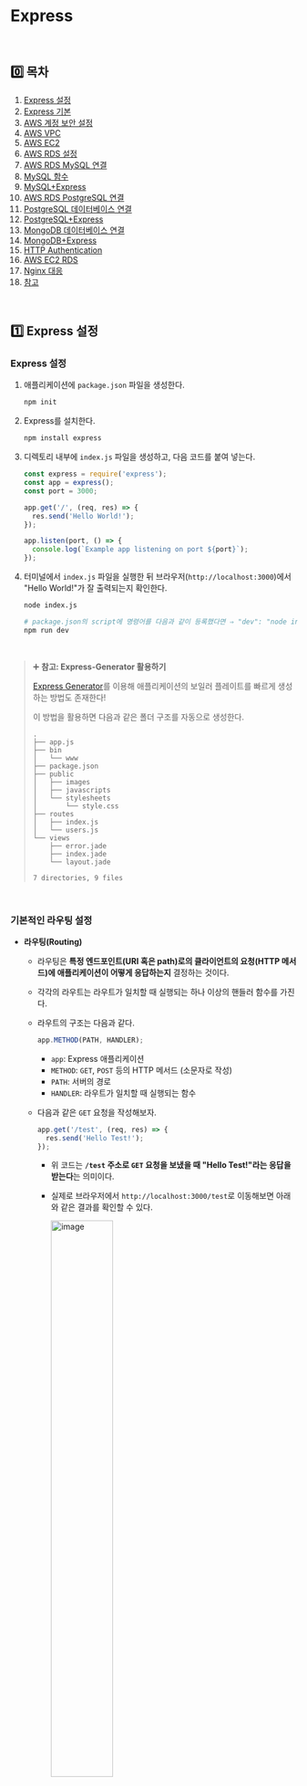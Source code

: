 # Express

<br />

## 0️⃣ 목차

1. [Express 설정](#one-express-설정)
2. [Express 기본](#two-express-기본)
3. [AWS 계정 보안 설정](#three-aws-계정-보안-설정)
4. [AWS VPC](#four-aws-vpc)
5. [AWS EC2](#five-aws-ec2)
6. [AWS RDS 설정](#six-aws-rds-설정)
7. [AWS RDS MySQL 연결](#seven-aws-rds-mysql-연결)
8. [MySQL 함수](#eight-mysql-함수)
9. [MySQL+Express](#nine-mysql-express-연동)
10. [AWS RDS PostgreSQL 연결](#keycap_ten-aws-rds-postgresql-연결)
11. [PostgreSQL 데이터베이스 연결](#oneone-postgresql-데이터베이스-연결)
12. [PostgreSQL+Express](#onetwo-postgresql-express-연동)
13. [MongoDB 데이터베이스 연결](#onethree-mongodb-데이터베이스-연결)
14. [MongoDB+Express](#onefour-mongodb-express-연동)
15. [HTTP Authentication](#onefive-http-authentication)
16. [AWS EC2 RDS](#onesix-aws-ec2-rds)
17. [Nginx 대응](#oneseven-nginx-대응)
18. [참고](#book-참고)

<br />

## :one: Express 설정

### Express 설정

1. 애플리케이션에 `package.json` 파일을 생성한다.

   ```bash
   npm init
   ```

2. Express를 설치한다.

   ```bash
   npm install express
   ```

3. 디렉토리 내부에 `index.js` 파일을 생성하고, 다음 코드를 붙여 넣는다.

   ```js
   const express = require('express');
   const app = express();
   const port = 3000;

   app.get('/', (req, res) => {
     res.send('Hello World!');
   });

   app.listen(port, () => {
     console.log(`Example app listening on port ${port}`);
   });
   ```

4. 터미널에서 `index.js` 파일을 실행한 뒤 브라우저(`http://localhost:3000`)에서 "Hello World!"가 잘 출력되는지 확인한다.

   ```bash
   node index.js

   # package.json의 script에 명령어를 다음과 같이 등록했다면 ⇒ "dev": "node index.js"
   npm run dev
   ```

<br />

> ➕ **참고: Express-Generator 활용하기**
>
> [Express Generator](https://expressjs.com/en/starter/generator.html)를 이용해 애플리케이션의 보일러 플레이트를 빠르게 생성하는 방법도 존재한다!
>
> 이 방법을 활용하면 다음과 같은 폴더 구조를 자동으로 생성한다.
>
> ```
> .
> ├── app.js
> ├── bin
> │   └── www
> ├── package.json
> ├── public
> │   ├── images
> │   ├── javascripts
> │   └── stylesheets
> │       └── style.css
> ├── routes
> │   ├── index.js
> │   └── users.js
> └── views
>     ├── error.jade
>     ├── index.jade
>     └── layout.jade
>
> 7 directories, 9 files
> ```

<br />

### 기본적인 라우팅 설정

- **라우팅(Routing)**

  - 라우팅은 **특정 엔드포인트(URI 혹은 path)로의 클라이언트의 요청(HTTP 메서드)에 애플리케이션이 어떻게 응답하는지** 결정하는 것이다.
  - 각각의 라우트는 라우트가 일치할 때 실행되는 하나 이상의 핸들러 함수를 가진다.
  - 라우트의 구조는 다음과 같다.

    ```js
    app.METHOD(PATH, HANDLER);
    ```

    - `app`: Express 애플리케이션
    - `METHOD`: `GET`, `POST` 등의 HTTP 메서드 (소문자로 작성)
    - `PATH`: 서버의 경로
    - `HANDLER`: 라우트가 일치할 때 실행되는 함수

  - 다음과 같은 `GET` 요청을 작성해보자.

    ```js
    app.get('/test', (req, res) => {
      res.send('Hello Test!');
    });
    ```

    - 위 코드는 **`/test` 주소로 `GET` 요청을 보냈을 때 "Hello Test!"라는 응답을 받는다**는 의미이다.
    - 실제로 브라우저에서 `http://localhost:3000/test`로 이동해보면 아래와 같은 결과를 확인할 수 있다.

      <img width="50%" alt="image" src="https://github.com/user-attachments/assets/472337ad-135a-4474-bede-6a9fe5a5e044" />

  - `POST` 요청도 작성해보자.

    ```js
    app.post('/test', (req, res) => {
      res.send('Got a POST request');
    });
    ```

    - 위 코드는 **`/test` 주소로 `POST` 요청을 보냈을 때 "Got a POST request"라는 응답을 받는다**는 의미이다.
    - `POST` 요청의 경우 브라우저에서 `request`를 보내기 어렵기 때문에 POSTMAN을 이용해 확인할 수 있다.
   
      <img width="50%" alt="image" src="https://github.com/user-attachments/assets/8493cefa-8fb9-46ad-b482-19e29fdd5746" />

  - `PUT`, `DELETE` 요청도 같은 방법으로 작성할 수 있다.

<br />

## :two: Express 기본

### HTTP GET

- Express의 `get` 메서드에 대한 예시 코드를 살펴보자.

  ```js
  app.get('/', (request, response) => {
    response.send('Hello World!');
  });
  ```

  - `request`: 웹 애플리케이션에서 URL 또는 path로 보내는 모든 정보들을 담고 있다.
  - `response`: 서버에서 보내는 결과값을 담고 있다.

- 테스트를 위해 임의의 데이터 `data`를 생성한 후 `get` 요청의 `response.send()`에 담아보자.

  ```js
  const data = [
    { id: 1, name: 'name-1', note: 'note-1' },
    { id: 2, name: 'name-2', note: 'note-2' },
    { id: 3, name: 'name-3', note: 'note-3' },
  ];

  app.get('/notes', (req, res) => {
    res.send(data);
  });
  ```

  - 브라우저에서 `http://localhost:3000/notes`로 이동해보면 `data`를 확인할 수 있다.

    <img width="50%" alt="image" src="https://github.com/user-attachments/assets/19ea762c-0bd4-4119-939c-a52e641894c8" />

- 이처럼 `get` 메서드는 CRUD 중 **READ**를 위해 사용하는 HTTP 메서드이다.

<br />

### HTTP POST

- `post` 메서드를 사용할 때, URL 또는 path는 보통 `get` 메서드와 동일한 URL 또는 path를 사용한다.
- 성공적으로 POST 되었다면, "요청이 성공적이었으며 그 결과로 새로운 리소스가 생성되었음"을 알리기 위해 **`201`** Status Code를 전송한다.

  ```js
  app.post('/notes', (req, res) => {
    res.sendStatus(201);
  });
  ```

  - 일반적으로 성공 응답을 위해 `200`번대 Status Code를 사용하며, 성공적인 POST 요청 또는 일부 PUT 요청 이후 `201`번 Status Code를 전송한다.
  - GET 요청 이후 "성공적으로 리소스를 불러와서 메시지 바디에 전송됨"을 알리기 위해 `200`번 Status Code를 전송한다.
  - 각 요청이 성공한 후 다음과 같이 Status Code와 응답을 보내주는 것을 확인할 수 있다.

    |**GET 요청에 대한 응답**|**POST 요청에 대한 응답**|
    |:---:|:---:|
    |<img alt="image" src="https://github.com/user-attachments/assets/a2c63794-1d59-461d-ba96-2e52fe063062" />|<img alt="image" src="https://github.com/user-attachments/assets/d2cfbf4a-841f-466c-ab33-50b0c18557bf" />|

	<br />

> [!IMPORTANT]
>
> **[공식문서 - HTTP Response Status Code](https://developer.mozilla.org/ko/docs/Web/HTTP/Reference/Status)**

<br />

- POST 요청은 일반적으로 `JSON` 형태의 `body`와 함께 전송된다.

  - `request.body`를 확인하기 위해 다음의 코드를 추가하고 POST 요청을 보내보자.

    ```js
    app.post('/notes', (req, res) => {
      console.log(req.body);
      res.sendStatus(201);
    });
    ```

  - POSTMAN에서 `body`에 새로운 데이터를 담아 POST 요청을 보내면, `201` Status Code와 함께 `log`가 생성되는 것을 확인할 수 있다.

    |**POST 요청**|**POST 요청에 대한 `log`**|
    |:---:|:---|
    |<img width="500" alt="image" src="https://github.com/user-attachments/assets/f4534f39-bc33-442b-912d-bece803d5506" />|<img width="300" alt="image" src="https://github.com/user-attachments/assets/925a086b-e8c4-48f8-8440-82e49f870ce6" />|

  - 하지만 아직은 전송한 `body`의 내용이 아니라 `undefined`가 뜨는 상황이다.

    - `index.js` 코드의 최상단에 **`json` 형태의 `body` 데이터를 활용할 수 있도록 하는 미들웨어를 추가**해야 한다.

      ```js
      app.use(express.json());
      ```

    - 미들웨어를 사용하고 다시 한 번 POST 요청을 보내면 결과값을 잘 확인할 수 있다.

  		<img width="30%" alt="image" src="https://github.com/user-attachments/assets/b2526e80-f65a-4231-95e2-9dd11f481a18" />

<br />

- 마지막으로, POST 요청을 보낸 데이터를 `data` 배열에 추가한다.

  ```js
  app.post('/notes', (req, res) => {
    console.log(req.body);
    data.push(req.body);
    res.sendStatus(201);
  });
  ```

  - 다시 한 번 GET 요청을 보내보면, 기존 `data` 배열에 새로운 객체가 추가된 것을 확인할 수 있다.

    <img width="50%" alt="image" src="https://github.com/user-attachments/assets/12a7e91e-ac31-4e70-84d2-96f117766162" />

<br />

- 추가적으로 POST 요청을 `URL Encoded` 형태로 전송할 수도 있는데, 현재 이렇게 POST 요청을 보내면 처음 `json` 데이터와 마찬가지로 `undefined`가 나타날 것이다.

  - 마찬가지로 `index.js` 코드의 최상단에 **`json` 형태의 `URL Encoded` 형태의 데이터를 활용할 수 있도록 하는 미들웨어를 추가**해야 한다.

    ```js
    app.use(express.urlencoded({ extended: true }));
    ```

<br />

### 미들웨어

- `/notes`로 GET 요청을 보내기 전에 다음과 같이 `get` 메서드의 두 번째 인수로 미들웨어를 추가해보자.

  ```js
  app.get(
    '/notes',
    (req, res) => {
      console.log('Middleware test');
    },
    (req, res) => {
      res.send(data);
    }
  );
  ```

- `http://localhost:3000/notes`로 이동해보면 아래 사진처럼 계속해서 로딩이 발생하는 것을 확인할 수 있다.

  <img width="50%" alt="image" src="https://github.com/user-attachments/assets/2c22de3c-c399-49c0-b063-854d65c5c862" />

  - 코드의 미들웨어를 테스트하는 부분에서 다음 콜백 함수로 넘어가지 않고 대기 중이기 때문이다!

- 이를 해결하기 위해 미들웨어 함수의 세 번째 인수로 `next`를 넘겨준 후 실행한다.

  ```js
  app.get(
    '/notes',
    (req, res, next) => {
      console.log('Middleware test');
      next();
    },
    (req, res) => {
      res.send(data);
    }
  );
  ```

- 미들웨어를 여러 개 추가할 수도 있고, `index.js`의 최상단에 추가할 수도 있다.

  ```js
  app.use((req, res, next) => {
    console.log('Middleware test 0');
    next();
  });
  ```

  <br />

### Routing의 기본

- **[참고] Route path의 string pattern**

  - `ab?cd`: 이 패턴은 `?` 앞의 문자가 있어도 되고 없어도 됨을 의미한다. ⇒ `acd` 또는 `abcd`가 가능하다.

    ```js
    app.get('/ab?cd', (req, res) => {
      res.send('ab?cd');
    });
    ```

  - `ab+cd`: 이 패턴은 `+` 앞의 문자를 여러 개 사용할 수 있음을 의미한다. ⇒ `abcd`, `abbcd`, `abbbcd` 등이 가능하다.

    ```js
    app.get('/ab+cd', (req, res) => {
      res.send('ab+cd');
    });
    ```

  - `ab*cd`: 이 패턴은 `*` 자리에 어떤 문자든 올 수 있음을 의미한다. ⇒ `abcd`, `abxcd`, `abRANDOMcd`, `ab123cd` 등이 가능하다.

    ```js
    app.get('/ab*cd', (req, res) => {
      res.send('ab*cd');
    });
    ```

<br />

- **Path Parameters**

  - Route 경로에 `:`을 사용하면 해당 경로에 있는 데이터를 지정한 변수명으로 받아올 수 있다.

    ```js
    Route path: /users/:userId/books/:bookId
    Request URL: http://localhost:3000/users/34/books/8989
    req.params: { "userId": "34", "bookId": "8989" }

    app.get('/users/:userId/books/:bookId', (req, res) => {
      res.send(req.params)
    })
    ```

    - 위의 예시에서는 `:userId` 자리에 있는 `34`를 `userId`에, `:bookId` 자리에 있는 `8989`를 `bookId`에 저장하며, 이를 `req.params`로 가져올 수 있다.

    - 중간에 `-`이나 `.`이 있다면 이를 기준으로 변수에 저장해 `req.params`로 가져올 수 있다.

      ```js
      Route path: /flights/:from-:to
      Request URL: http://localhost:3000/flights/LAX-SFO
      req.params: { "from": "LAX", "to": "SFO" }

      Route path: /plantae/:genus.:species
      Request URL: http://localhost:3000/plantae/Prunus.persica
      req.params: { "genus": "Prunus", "species": "persica" }
      ```

  - 이를 실제로 적용해보자. `/note/:noteId`로 `get` 요청을 보내는 코드를 작성한다.

    ```js
    app.get('/note/:noteId', (req, res) => {
      console.log(req.params);
      res.sendStatus(200);
    });
    ```

    - `http://localhost:3000/note/1`로 이동해보면 다음과 같이 `log`에 `req.params`가 담기는 것을 확인할 수 있다.

      <img width="30%" alt="image" src="https://github.com/user-attachments/assets/3764ed33-f070-4d67-b538-51dfd278b70f" />

  - 해당 `noteId`를 이용해 데이터를 불러오는 코드로 확장할 수 있다.

    - Route parameters는 `string` 형태로 저장되므로 `Number` 형태로 형변환을 진행한다.

      ```js
      app.get('/note/:noteId', (req, res) => {
		  console.log(req.params);
		  const item = data.find((item) => item.id === Number(req.params.noteId));
		  res.send(item);
		});
      ```

    - `http://localhost:3000/note/1`로 이동해보면 다음과 같이 1번 데이터 응답이 잘 도착한 것을 확인할 수 있다.

		<img width="50%" alt="image" src="https://github.com/user-attachments/assets/a1546cf9-9435-4cba-8e49-6e2af23d1e62" />

<br />

### Query Parameter

- URL 뒤에 물음표(`?`)와 함께 붙는 키-값(Key-Value) 쌍이다. 특정한 조건을 적용하고 싶을 때 사용하며, 여러 개의 Key-Value 쌍을 and 기호(&)로 구분하여 나타낸다.

```
ex) https://trifly.vercel.app/ticket-result?originLocationCode=ICN&destinationLocationCode=FUK&departureDate=2025-06-21&returnDate=2025-06-23&adults=1&nonStop=true&currencyCode=KRW
```

- HTTP의 GET, DELETE 요청에서 사용하고, 주로 유일 값을 식별하기 위한 용도가 아니라 다음과 같이 옵션을 주는 경우 사용한다.

  - 데이터 필터링
  - 데이터 정렬
  - 데이터 수 조절 (페이지네이션)
  - 검색 등

- Query Parameter를 잘 받아오는지 확인하기 위해 다음과 같이 간단한 `get` 메서드를 작성한다.

  ```js
  app.get('/note', (req, res) => {
    console.log(req.query);
    res.send('OK Query');
  });
  ```

  - 브라우저에서 `http://localhost:3000/note?id=1&name=name-1`로 이동하면 `log`에서 다음과 같이 query parameter를 잘 받아오는 것을 확인할 수 있다.

    |**GET 요청** |**Query Parameter 확인**|
    |:---:|:---:|
    |<img width="500" alt="image" src="https://github.com/user-attachments/assets/18405bd6-9966-44e2-992c-5979d3c778bd" />|<img width="300" alt="image" src="https://github.com/user-attachments/assets/5e626bec-4a00-4eba-903a-64086f2c82b9" />|

  - 이어서 Query Parameter를 이용해 원하는 데이터만 받아올 수 있도록 코드를 수정한다.

    ```js
    app.get('/note', (req, res) => {
      console.log(req.query);
      const { id } = req.query;

      if (!id) res.send({});
      const item = data.filter((item) => item.id === Number(id));
      res.send(item);
    });
    ```

    - 브라우저에서 `http://localhost:3000/note?id=1`로 이동하면 다음과 같이 `id`가 `1`인 데이터만 잘 불러오는 것을 확인할 수 있다.

      <img width="50%" alt="image" src="https://github.com/user-attachments/assets/2ab3cc21-c344-400a-ac24-01a3e720cb39" />

<br />

### HTTP PUT, PATCH

- PUT과 PATCH 모두 업데이트를 위해 사용하는 HTTP 메서드이다.

  - PUT 메서드는 새로운 리소스를 생성하거나(Create), 대상 리소스를 나타내는 데이터를 대체(Update)한다. POST 메서드와의 차이점은 **멱등성**을 가진다는 것이다. 멱등성이란 동일한 요청을 한 번 보내는 것과 여러 번 연속으로 보내는 것이 같은 효과를 지니고, 서버의 상태도 동일하게 남는 것을 의미한다. 따라서 PUT 요청을 여러 번 반복해서 보내도 서버의 상태는 동일하다.

    - 성공적인 응답은 `200`번 대 Status Code로 확인할 수 있는데,

      - 대상 리소스를 나타내는 데이터가 없고 PUT 요청이 성공적으로 하나를 새로 생성한 경우 `201 Created` 응답을 전송한다.
      - 대상 리소스를 나타내는 데이터가 있고, PUT 요청이 성공적으로 수정한 경우 `200(OK)` 또는 `204(No Content)` 응답을 전송한다.

  - PATCH 메서드는 리소스를 부분적으로 수정(Update)한다. PUT 메서드는 문서 전체의 완전한 교체만을 허용하는 반면, PATCH 메서드는 멱등성을 가지지 않아 동일한 요청이 다른 리소스에게 부수 효과를 일으킬 수도 있다.

    - 성공적인 응답은 `200`번 대 Status Code로 확인할 수 있는데,

      - 응답이 유의미한 데이터를 포함한다면 업데이트 된 데이터를 출력하며 `200(OK)`를 전송한다.
      - 응답이 유의미한 데이터를 포함하지 않는다면 `204(No Content)`를 전송한다.

- 데이터를 `request.body`로 받아 데이터를 업데이트하는 `put` 메서드를 작성해보자.

  ```js
  app.put('/note', (req, res) => {
    const { id, note, name } = req.body;

    if (!id) res.sendStatus(400);
    if (!note) res.sendStatus(400);
    if (!name) res.sendStatus(400);

    // 1. Array.findIndex를 이용해 같은 id 값을 찾는다.
    const index = data.findIndex((item) => item.id === id);

    // 2. 찾은 id 값을 이용해 원하는 데이터를 변경한다.
    data[index].note = note;
    console.log(data);
    res.sendStatus(204);
  });
  ```

  - `id`가 `2`인 데이터의 `note` 값을 업데이트 후 PUT 요청을 보내면 다음과 같이 데이터가 업데이트 되는 것을 확인할 수 있다.

    |**PUT 요청**|**GET 요청**|
    |:---:|:---:|
    |<img width="1249" alt="image" src="https://github.com/user-attachments/assets/b85aad87-b229-4766-80ea-268314b93832" />|<img width="50%" alt="image" src="https://github.com/user-attachments/assets/c98b5e93-76de-40f8-9d32-8a21df196ed1" />|

<br />

### HTTP DELETE

- DELETE는 지정한 리소스를 삭제하는 HTTP 메서드이다.

  - 성공적인 응답은 `200`번 대 Status Code를 사용하는데,

    - 성공적으로 삭제할 것 같으나 아직 실행하지 않은 경우 `202(Accepted)`를 전송한다.
    - 응답이 유의미한 데이터를 포함하지 않는다면 `204(No Content)`를 전송한다.
    - 응답이 유의미한 데이터를 포함한다면 삭제 이후의 데이터를 출력하며 `200(OK)`를 전송한다.

  - DELETE 메서드의 경우 주로 Path Parameter를 사용해 해당 데이터를 삭제한다.

- Path Parameter를 받아 해당 데이터를 삭제하는 `delete` 메서드를 작성해보자.

  ```js
  app.delete('/note/:noteId', (req, res) => {
    const noteId = Number(req.params.noteId);
    const index = data.findIndex((item) => item.id === noteId);

    // 찾는 데이터가 없다면 404 응답
    if (index === -1) res.sendStatus(404);

    // data 배열에서 데이터를 삭제하고 삭제한 배열을 반환
    const deletedItem = data.splice(index, 1)[0];
    console.log(deletedItem);

    res.sendStatus(204);
  });
  ```

  - Path Parameter에 입력한 `noteId` 값을 입력 후 DELETE 요청을 보내면 해당 데이터가 삭제되는 것을 확인할 수 있다.

    |**DELETE 요청**|**GET 요청**|
    |:---:|:---:|
    |<img alt="image" src="https://github.com/user-attachments/assets/a001ae1b-8300-41f9-bded-188c00b72572" />|<img alt="image" src="https://github.com/user-attachments/assets/20c57b82-c2b5-4956-8d4d-9c17df6bd5a2" />|

  - 이미 삭제된 데이터에 대해 다시 DELETE 요청을 보내면 `404 Not Found` 응답을 전송한다.
 
    <img width="50%" alt="image" src="https://github.com/user-attachments/assets/06449afc-1ff1-412a-a29f-ad0e2cf22235" />

  - 개발하다보면 삭제된 데이터도 필요한 경우가 있다. 이럴 때는 삭제된 데이터도 `response`에 담아서 `200` Status Code와 함께 전송할 수 있다.

    ```js
    app.delete('/note/:noteId', (req, res) => {
      const noteId = Number(req.params.noteId);
      const index = data.findIndex((item) => item.id === noteId);

      // 찾는 데이터가 없다면 404 응답
      if (index === -1) res.sendStatus(404);

      // data 배열에서 데이터를 삭제하고 삭제한 배열을 반환
      const deletedItem = data.splice(index, 1)[0];
      console.log(deletedItem);

      res.status(200).json({
        message: 'Deleted Successfully!',
        deletedItem,
      });
    });
    ```

    - DELETE 호출 시 다음과 같이 삭제된 데이터도 `deletedItem`의 Value에 담아 보내주는 것을 확인할 수 있다.

      <img width="50%" alt="image" src="https://github.com/user-attachments/assets/7a2cbce1-a1dd-4df9-811c-373110ce2dc0" />

<br />

## :three: AWS 계정 보안 설정

AWS 계정 보안은 신중해야 한다. 국내에도 AWS 해킹으로 몇 억이 청구된 사례가 많은 만큼 항상 보안에 철저하게 주의해야 한다.

### 루트 계정 보안 강화

- 루트 계정은 AWS에 가입할 때 처음 생성되는 계정으로 모든 AWS 서비스 및 리소스에 대한 액세스 권한을 가진다. 루트 계정에 액세스할 수 있는 사용자가 있으면 AWS 리소스는 물론 비즈니스에도 상당한 피해를 줄 수 있으므로 루트 계정을 보호하는 것이 중요하다.

- **MFA 계정 생성**

  - MFA(Multi-Factor Authentication)는 AWS 계정에 보안 계층을 추가한다. MFA가 활성화된 경우 계정에 액세스하려면 암호 외에 고유한 코드를 제공해야 한다.

<br />

## :four: AWS VPC

### VPC

- VPC는 Virtual Private Cloud의 약자로, 자체 데이터 센터에서 운영하는 기존 네트워크와 아주 유사한 Amazon의 **가상 네트워크**이다.

  - EC2만 생성한다면 EC2 서버에 접속하기 위해 AWS 콘솔을 이용해야만 할 것이다.
  - Public(외부)에서 EC2에 접속할 수 있도록 하기 위해 VPC를 사용하고, 같은 VPC 내에 RDS도 구축하여 EC2와 RDS 간의 통신이 가능하도록 할 수 있다.

  <img width="50%" alt="image" src="https://github.com/user-attachments/assets/b467d4cb-bcd2-4ac2-a704-9fba61b5db44" />

- VPC 생성

  - AWS 콘솔에서 VPC 메뉴로 접속한 후 VPC를 생성한다. `vpc-ec2-rds`라는 이름의 VPC를 생성해보자. 다른 설정은 기본값으로 설정한다.

    <img width="50%" alt="image" src="https://github.com/user-attachments/assets/f528bc33-fbd4-42d8-bace-8934429559de" />

  - 만약 VPC가 EC2나 RDS와 연결된 상태라면 삭제가 불가능하다.

<br />

## :five: AWS EC2

### EC2 생성

- AWS 콘솔에서 EC2 메뉴로 접속하여 EC2를 생성한다.

  <img width="50%" alt="image" src="https://github.com/user-attachments/assets/0b7e59cb-38be-48eb-815c-cc3e4e6e039f" />

  - ubuntu 24.04 버전을 사용하며 인스턴스는 t2.micro 유형으로 생성한다.
  - 키 페어는 RSA 유형의 `.pem` 형식으로 생성한다.

    <img width="50%" alt="image" src="https://github.com/user-attachments/assets/5b3842e6-3e1c-4679-aadb-43751b78a506" />

  - 네트워크 설정에서 위에서 생성한 VPC를 선택하고, Public Subnet을 설정한 후 퍼블릭 IP 자동 할당을 활성화한다.
		
	  <img width="50%" alt="image" src="https://github.com/user-attachments/assets/29ccc613-6659-4642-9503-02667c676faa" />

  - 나머지 설정은 기본값으로 설정한다.

<br />

### EC2 Node 설치

- AWS 콘솔의 **EC2 인스턴스 연결** 탭을 이용해 인스턴스에 접속한다.

  <img width="50%" alt="image" src="https://github.com/user-attachments/assets/b83c44e6-d62a-45b0-84e6-1c527783bcd6" />

- `apt update`를 먼저 진행한다.

  ```bash
  sudo apt update
  ```

- 이어서 `curl`을 설치한다.

  ```bash
  sudo apt install curl
  ```

- `nvm`(노드 버전 관리자)을 설치한다. **참고: [Node.js 공식문서](https://nodejs.org/en/download)**

  ```bash
  curl -o- https://raw.githubusercontent.com/nvm-sh/nvm/v0.40.3/install.sh | bash
  ```

- `nvm`을 활성화한다.

  ```bash
  . ~/.nvm/nvm.sh
  ```

- LTS 버전의 `nvm`을 설치한다.

  ```bash
  nvm install --lts
  ```

- Node.js가 잘 설치 되었는지 확인한다.

  ```bash
  node -v       // v22.16.0 (2025.06.15 현재)
  nvm current   // v22.16.0 (2025.06.15 현재)
  ```

<br />

### EC2 Express 설치

- [Express Generator]()를 이용해 Express를 설치한다. **폴더이름**은 해당 폴더 내에 Express 설치하도록 설정하는 것인데, 옵션으로 필수는 아니다.

  ```bash
  npx express-generator [폴더이름]
  ```

- 다음과 같이 test 폴더 내부에 잘 설치가 된 것을 확인할 수 있다.

  <img width="50%" alt="image" src="https://github.com/user-attachments/assets/7fbdc652-18f2-46b0-b72e-c450c63a1f98" />

- 이제 test 폴더 내부로 이동해 기본적인 npm 패키지들을 설치한다.

  ```bash
  cd test
  npm install
  ```

- 이제 서버에 접속하기 위해 포트를 열어주어야 한다. EC2의 Security 탭에서 인바운드 규칙의 보안 그룹을 선택한 후 인바운드 규칙을 수정해야 한다.

  <img width="50%" alt="image" src="https://github.com/user-attachments/assets/bc06e178-75d4-4941-987c-a526df525f49" />

- 서버를 실행하고 EC2의 퍼블릭 주소로 이동한 후 기본 설정된 `3000`번 포트로 이동하면 다음과 같이 잘 접속되는 것을 확인할 수 있다.

  ```bash
  npm start
  ```
  
  <img width="50%" alt="image" src="https://github.com/user-attachments/assets/b341f41f-46e2-4565-816e-ddeccc13846b" />

<br />

## :six: AWS RDS 설정

### AWS AuroraDB 설정

- AWS Aurora는 트래픽이 몰리는 시간에 따라 자동으로 확장/축소가 가능한 데이터베이스이다.
- 일반 MySQL이 감당할 수 있는 트래픽보다 더 많은 트래픽을 효율적으로 관리할 수 있다.
- 트래픽이 항상 일정하다면 MySQL을 사용하는 것이 유리하다.

<br />

### AWS RDS Subnet 설정

- AWS 콘솔의 RDS 탭으로 이동하여 서브넷 그룹을 생성한다.

  <img width="50%" alt="image" src="https://github.com/user-attachments/assets/8d740966-04db-4579-80f1-f0cef069ed95" />

- VPC의 퍼블릭 서브넷 두 개를 RDS의 서브넷 그룹에 추가한다.

  <img width="50%" alt="image" src="https://github.com/user-attachments/assets/0ace8c16-94a9-4d17-b8ca-54c5fb6c66dc" />

<br />

### AWS RDS 설정

- MySQL 데이터베이스를 생성한다.

  - **표준 생성** 방식을 선택하고 **MySQL 엔진**을 선택한다. 템플릿은 **프리티어**를 활용한다.
  - 데이터베이스를 퍼블릭에서 접속할 예정이므로 **EC2 컴퓨팅 리소스에 연결 안 함**을 선택하며 VPC와 DB 서브넷 그룹은 위에서 생성한 서브넷 그룹을 지정한다.
  - 데이터베이스 이름을 지정하지 않으면 데이터베이스를 생성하지 않는다고 하니 이름을 지정한다.
  - 나머지는 기본 설정을 유지한다.

  |**엔진 옵션**|**템플릿**|
  |:---:|:---:|
  |<img alt="image" src="https://github.com/user-attachments/assets/4ccb9d1c-8b57-4e51-8de5-d569206b507b" />|<img alt="image" src="https://github.com/user-attachments/assets/e7f78423-40bd-4600-a319-e3a55ea6164f" />|
  |**퍼블릭 연결 설정**|**추가 구성**|
  |<img alt="image" src="https://github.com/user-attachments/assets/54939cb2-76c0-4a2f-a8cf-ba27751a7b63" />|<img alt="image" src="https://github.com/user-attachments/assets/cec8fcee-988a-4624-96e3-f10a5ad064ce" />|

<br />

### AWS RDS Inbound Rule 설정

- 데이터베이스를 생성했지만 접속이 불가하다면 VPC의 보안 그룹으로 이동하여 인바운드 규칙을 **모든 트래픽**, **Anywhere-IPv4**로 설정해야 한다.

 	<img width="50%" alt="image" src="https://github.com/user-attachments/assets/6a164ae6-68da-4f4b-a15e-7f8f80b6b282" />

<br />

## :seven: AWS RDS MySQL 연결

### MySQL2 설치

- 새로운 디렉토리를 하나 생성한 후 Express와 MySQL2를 설치한다.

  ```bash
  npm install express
  npm install mysql2
  ```

<br />

> [!NOTE]
>
> [공식문서 - MySQL2](https://sidorares.github.io/node-mysql2/docs)

<br />

- MySQL2의 [`createPool`](https://sidorares.github.io/node-mysql2/docs#using-connection-pools)을 사용하여 데이터베이스를 연결한다.

  - 공식문서에서 제공하는 `pool` 객체 생성 방식을 복사한 후 다음과 같이 설정을 추가한다.

    - `host`: AWS RDS의 엔드포인트
    - `user`: AWS RDS에 설정한 username
    - `password`: AWS RDS에 설정한 password
    - `port`: 3306

    <br />

    <img width="40%" alt="image" src="https://github.com/user-attachments/assets/0c477585-f3fb-44b3-889d-cee922e15462" />

<br />

### AWS RDS 데이터베이스 만들기

- `pool.query` 메서드를 사용하여 데이터베이스에 접속한다. 간단하게 데이터베이스의 `rows`만 확인할 수 있는 코드를 작성해보자.

  - `rows`는 데이터베이스의 조회 결과를 의미한다.

  <br />

  ```js
  pool.query(`SHOW DATABASES`, function (err, rows, fields) {
    // Connection is automatically released when query resolves
    console.log(rows);
  });
  ```

  - 데이터베이스에 접속에 성공한다면 다음과 같이 설정한 AWS 콘솔에서 추가한 `db_notes`가 뜨는 것을 확인할 수 있다.
		
	  <img width="30%" alt="image" src="https://github.com/user-attachments/assets/cbb64c4e-f630-43d1-bd59-d44497172a05" />

- 다음과 같이 `db_test`라는 이름으로 데이터베이스를 생성할 수도 있다.

  ```js
  pool.query(`CREATE DATABASE db_test`, function (err, rows, fields) {
    // Connection is automatically released when query resolves
    console.log(rows);
  });
  ```

- `createPool` 내부에서 `database` 값을 지정하면 해당 데이터베이스를 사용할 수 있다.

  ```js
  const pool = mysql.createPool({
    host: process.env.MYSQL_RDS_ENDPOINT,
    user: process.env.MYSQL_RDS_USERNAME,
    password: process.env.MYSQL_RDS_PASSWORD,
    port: 3306,
    database: 'db_test',
  });
  ```

<br />

### AWS RDS 테이블 설정

- 데이터베이스의 테이블을 생성한다. 다음과 같은 쿼리문을 활용하여 `notes`라는 테이블을 생성하고 id는 uuid로 설정한다.

  ```js
  pool.query(
    `CREATE TABLE notes (
    uuid BINARY(16) DEFAULT (UUID_TO_BIN(UUID(),1)) PRIMARY KEY,
    title VARCHAR(255) NOT NULL,
    contents TEXT NOT NULL,
    created TIMESTAMP NOT NULL DEFAULT NOW()
  );`,
    function (err, rows, fields) {
      // Connection is automatically released when query resolves
      console.log(rows);
    }
  );

  pool.query(`SHOW TABLES`, function (err, rows, fields) {
    console.log(rows);
  });
  ```

  - 다음과 같이 테이블이 잘 생성된 것을 확인할 수 있다.

    <img width="30%" alt="image" src="https://github.com/user-attachments/assets/6efb50fd-bfc3-4fa6-83b9-58a2bd7bddb2" />

- 다음으로 테이블에 데이터를 추가해보자. 다음과 같은 쿼리문을 활용하여 `notes` 테이블에 두 개의 데이터를 저장한다.

  ```js
  pool.query(
    `INSERT INTO notes (title, contents)
    VALUES 
    ('My First Note', 'A note about something'),
    ('My Second Note', 'A note about something else');`,
    function (err, rows, fields) {
      console.log(rows);
    }
  );

  pool.query(`SELECT * FROM notes`, function (err, rows, fields) {
    console.log(rows);
  });
  ```

  - 다음과 같이 데이터가 잘 생성된 것을 확인할 수 있다.

    <img width="40%" alt="image" src="https://github.com/user-attachments/assets/a60c5636-405f-46f5-a499-54bf8a915dc3" />

<br />

### Primary Key로 UUID를 설정하는 이유

- Primary Key는 보통 integer 형식으로, `FOR INCREMENT` 속성을 적용하여 생성한다. 하지만 이 방법은 안전하지 않을 수 있다. 예를 들어 URL에 `/data/1`, `/data/2`, `/data/3` 형태로 불러온다고 가정하면 다음과 같은 문제점이 있을 수 있다.

  - 몇 번 인덱스까지 있는지 파악하기 쉽다.
  - PUT이나 DELETE 메서드를 이용해 누구든지 수정 또는 삭제를 할 수 있을지도 몰라 보안상의 위험이 존재한다.
  - Primary Key가 다른 테이블과 중복될 가능성이 높다.

- UUID는 36바이트를 사용하기 때문에 속도도 느리고 메모리 사용도 커서 비효율적이라서 UUID를 16바이트 정도로 줄여 이 문제를 해결할 수 있을 것이다.

<br />

## :eight: MySQL 함수

### SELECT 함수

- 데이터베이스의 테이블에서 데이터를 가져오기 위한 함수를 작성한다.  

   - UUID의 경우 Buffer를 이용해서 가져오기 때문에 `BIN_TO_UUID(uuid, true)` 메서드를 이용해 변경해주어야 한다.

   <br />
   
   ```js
   function getNotes() {
     pool.query(
       `SELECT BIN_TO_UUID(uuid, true) AS uuid, title, contents, created FROM notes`,
       function (err, rows, fields) {
         console.log(rows);
       }
     );
   }
   
   getNotes();
   ```

   - 함수 실행 결과는 다음과 같다.

      <img width="30%" alt="image" src="https://github.com/user-attachments/assets/daa8b25e-edd6-4173-a203-d105ecbb2bd2" />

   <br />
   
   > **`BINARY(16)`**
   >
   > - `BINARY(16)` 데이터 타입은 16바이트 크기의 고정 길이 이진 데이터, 주로 UUID를 저장하기 위해 사용된다.
   > - UUID는 문자열 형태로 저장될 때 36바이트(32자 + 4개의 하이픈)을 차지하기 때문에 `BINARY(16)`으로 저장하면 16바이트만 사용하므로 저장공간을 절약할 수 있다.
   >
   >    - UUID 예시: `1fc454e5-b9f6-4d55-b783-5987fe76cb45`
   >
   > - MySQL에서는 `UUID_TO_BIN()` 함수를 사용해 UUID 문자열을 `BINARY(16)`으로 변환하고, `BIN_TO_UUID()` 함수를 사용해 `BINARY(16)`을 UUID 문자열로 변환할 수 있다.

<br />

- 데이터베이스의 테이블에서 하나의 데이터만 가져오기 위한 함수를 작성한다.

	```js
	function getNote(uuid) {
	  pool.query(
	    `SELECT BIN_TO_UUID(uuid, true) AS uuid, title, contents, created FROM notes WHERE uuid=UUID_TO_BIN('${uuid}', 1)`,
	    function (err, rows, fields) {
	      console.log(rows);
	    }
	  );
	}
	
	getNote(uuid);
 	```

 - 다음과 같이 하나의 데이터만 잘 가져오는 것을 확인할 수 있다.

	 <img width="40%" alt="image" src="https://github.com/user-attachments/assets/0ac2c13f-ec87-49bc-9a00-19900b87f2f7" />

<br />

### INSERT 함수

- 데이터베이스의 테이블에 데이터를 추가하기 위한 함수를 작성한다.

	```js
	function addNote(title, contents) {
	  pool.query(
	    `INSERT INTO notes (title, contents) VALUES('${title}', '${contents}')`,
	    function (err, rows, fields) {
	      console.log(rows);
	    }
	  );
	}
	
	addNote('My Third Note', 'A note about something else');
 	```

	- 다음과 같이 데이터가 잘 추가된 것을 확인할 수 있다.

		<img width="40%" alt="image" src="https://github.com/user-attachments/assets/6edb5632-3eae-4c52-984a-5081acd749b1" />

<br />

### UPDATE 함수

- 데이터베이스의 테이블의 데이터를 변경하기 위한 함수를 작성한다.

	```js
	function updateNote(uuid, title, contents) {
	  pool.query(
	    `UPDATE notes SET title='${title}',contents='${contents}' WHERE uuid=UUID_TO_BIN('${uuid}', 1)`,
	    function (err, rows, fields) {
	      console.log(rows);
	    }
	  );
	}
	
	updateNote(
	  uuid,
	  'Updated - My Third Note',
	  'Updated - A note about something else'
	);
 	```

 	- 다음과 같이 데이터가 잘 변경된 것을 확인할 수 있다.

		<img width="40%" alt="image" src="https://github.com/user-attachments/assets/9e8b208d-7630-40dd-a431-f860403ca722" />

<br />

### DELETE 함수

- 데이터베이스의 테이블에서 데이터를 삭제하기 위한 함수를 작성한다.

	```js
	function deleteNote(uuid) {
	  pool.query(
	    `DELETE FROM notes WHERE uuid=UUID_TO_BIN('${uuid}', 1)`,
	    function (err, rows, fields) {
	      console.log(rows);
	    }
	  );
	}
	
	deleteNote(uuid);
 	```

	- 다음과 같이 데이터가 잘 삭제된 것을 확인할 수 있다.

 		<img width="40%" alt="image" src="https://github.com/user-attachments/assets/30f4134d-b8be-4599-af89-67bc5fe91732" />

<br />

## :nine: MySQL Express 연동

### Promise

- MySQL 함수는 비동기로 동작한다. `request`를 전달하고 MySQL에서 해당 SQL문에 대한 결과값을 반환하는데까지 시간이 필요하기 때문이다.

	- 아래 코드의 `getNotes` 함수를 실행하면 `before`와 `after`가 먼저 출력된 이후 약간의 시간이 지난 후 데이터 조회 결과가 넘어오는 것을 확인할 수 있다.

		```js
		function getNotes() {
		  console.log('before');
		  pool.query(
		    `SELECT BIN_TO_UUID(uuid, true) AS uuid, title, contents, created FROM notes`,
		    function (err, rows, fields) {
		      console.log(rows);
		    }
		  );
		  console.log('after');
		}
		```
  	
  	<br />
	 
  	<img width="40%" alt="image" src="https://github.com/user-attachments/assets/db483a4c-53ec-448d-9d1e-ead1d545f62d" />

- 따라서 코드의 흐름을 원하는대로 제어하기 위해 비동기 처리가 필요하다. `Promise`를 활용하거나 `async`/`await`을 이용할 수 있다.

<br />

### HTTP GET 만들기

- `GET` `/notes`
  
	- 기존에 작성했던 `getNotes` 함수를 비동기 함수로 수정한다. (**[공식문서 참고](https://sidorares.github.io/node-mysql2/docs#using-connection-pools)**)
	
		```js
	 	/**
		 * 전체 note 목록을 가져오는 getNotes 함수
		 * @returns {Array<{ uuid: string, title: string, contents: string, created: string }>}
		 */
		async function getNotes() {
		  const [rows] = await pool.query(
		    `SELECT BIN_TO_UUID(uuid, true) AS uuid, title, contents, created FROM notes`
		  );
		
		  return rows;
		}
	 	```
	
	- 이어서 `/notes`로 GET 요청을 보내면 `getNotes` 함수를 이용해 데이터를 가져와 응답하는 api를 작성한다.
	
		```js
		app.get('/notes', async(req, res) => {
		  const result = await getNotes();
		  res.send(result);
		})
	 	```
	
	 	- 약간의 시간이 지난 후 다음과 같이 데이터를 잘 불러오는 것을 확인할 수 있다.
	
			<img width="50%" alt="image" src="https://github.com/user-attachments/assets/c0a92925-6e57-437f-8100-013994c5dfc4" />

<br />

- `GET` `/notes/{uuid}`
  
	- 데이터 하나를 가져오는 `getNote` 함수 역시 비동기 함수로 수정한다.
	
		```js
		/**
		 * 매개변수에 전달한 uuid와 일치하는 note 한 개를 가져오는 getNote 함수
		 * @param {string} uuid - note의 uuid
		 * @returns {Array<{ uuid: string, title: string, contents: string, created: string }>}
		 */
		export async function getNote(uuid) {
		  const [rows] = await pool.query(
		    `SELECT BIN_TO_UUID(uuid, true) AS uuid, title, contents, created FROM notes WHERE uuid=UUID_TO_BIN('${uuid}', 1)`
		  );
		
		  return rows;
		}
	 	```
	
	- `/notes:uuid`로 GET 요청을 보내면 `getNote` 함수를 이용해 데이터를 가져와 응답하는 api를 작성한다.
		
		```js
		app.get('/note/:uuid', async (req, res, next) => {
		  try {
		    const uuid = req.params.uuid;
		
		    if (!uuid) throw new Error('400@No path parameter');
		
		    const result = await getNote(uuid);

  	    if (!result) res.send({});
		    if (result.length === 0) res.send({});

        res.send(result[0]);
		  } catch (err) {
		    next(err);
		  }
		});
		```

	- 다음과 같이 데이터를 잘 불러오는 것을 확인할 수 있다.

   	<img width="50%" alt="image" src="https://github.com/user-attachments/assets/c4d00c0d-fd01-4052-a288-f0b682b29a6e" />

	- Express의 [공식문서](https://expressjs.com/en/guide/error-handling.html)를 따라 에러 핸들링 코드도 작성한다.

 		```js
		app.use((err, req, res, next) => {
		  console.error(err.stack);
		  res.status(500).send('Something broke!');
		});
		```

		- 위의 GET 메서드에서 `next`에 `err`를 전달했기 때문에 에러가 발생하면 에러 핸들링 코드로 넘어가 다음과 같이 에러라고 보여주는 것을 확인할 수 있다.

			<img width="50%" alt="image" src="https://github.com/user-attachments/assets/9fad141c-a8f0-41f7-9625-7ed3d3a24ba8" />

<br />

### HTTP POST 만들기

- `POST` `/note`

	- `addNote` 함수를 비동기 함수로 수정한다.

		```js
		/**
		 * 새로운 note를 추가하는 addNote 함수
		 * @param {string} title - note의 제목
		 * @param {string} contents - note의 내용
		 */
		export async function addNote(title, contents) {
			await pool.query(
				`INSERT INTO notes (title, contents) VALUES('${title}', '${contents}')`
			);
		}
		```

	- `/note`로 POST 요청을 보내면 `addNote` 함수를 이용해 데이터를 추가하는 api를 작성한다.

		```js
		app.post('/note', async (req, res, next) => {
			const { title, contents } = req.body;
		
			if (!title) res.sendStatus(400);
			if (!contents) res.sendStatus(400);
		
			await addNote(title, contents);
			res.sendStatus(201);
		});
		```

	- 다음과 같이 데이터를 잘 저장하는 것을 확인할 수 있다.

		<img width="50%" alt="image" src="https://github.com/user-attachments/assets/a4b4138e-fa1b-4fab-a564-0faf201a9e75" />

<br />

### HTTP PUT

- `PUT` `/note/:uuid`

	- `updateNote` 함수를 비동기로 수정한다.

		```js
		/**
		 * 매개변수에 전달한 uuid와 일치하는 note의 데이터를 수정하는 updateNote 함수
		 * @param {string} uuid - 수정하려는 note의 uuid
		 * @param {string} title - 수정한 note의 제목
		 * @param {string} contents - 수정한 note의 내용
		 * @returns {{fieldCount: number, affectedRows: number, insertId: number, info: string, serverStatus: number, warningStatus: number, changedRows: number}}
		 */
		export async function updateNote(uuid, title, contents) {
		  const [rows] = await pool.query(
		    `UPDATE notes SET title='${title}',contents='${contents}' WHERE uuid=UUID_TO_BIN('${uuid}', 1)`
		  );
		
		  return rows;
		}
		```

  - `/note/:uuid`로 PUT 요청을 보내면 `updateNote` 함수를 이용해 데이터를 수정하는 api를 작성한다. 에러를 자세하게 명시하여 어떤 에러가 발생했는지 응답에서 확인할 수 있도록 작성한다.
 
    ```js
    app.put('/note/:uuid', async (req, res, next) => {
      try {
        const uuid = req.params.uuid;
        const { title, contents } = req.body;
    
        if (!uuid) {
          const error = new Error('No parameter');
          error.status = 400;
          throw error;
        }
        if (!title || !contents) {
          const error = new Error('No required data');
          error.status = 400;
          throw error;
        }
    
        const result = await updateNote(uuid, title, contents);
    
        if (result.affectedRows !== 1) {
          const error = new Error('Not updated');
          error.status = 400;
          throw error;
        }
    
        res.sendStatus(204);
      } catch (err) {
        next(err);
      }
    });
    ```

    
    - 데이터를 잘 수정하면 왼쪽과 같이 `204 No Content`를 응답하고, 만약 데이터가 하나라도 없으면 `400 No required data`를 반환하는 것을 볼 수 있다.
    
      |**성공적으로 수정한 경우**|**필수 데이터를 보내지 않은 경우**|
      |:---:|:---:|
      |<img alt="image" src="https://github.com/user-attachments/assets/2225ec57-a3dc-46f0-8f26-4a04dfe86b5a" />|<img alt="image" src="https://github.com/user-attachments/assets/2126e38d-de7f-4f1a-bbb8-e94abf04dbd5" />|

<br />

### HTTP DELETE 만들기

- `DELETE` `/note/:uuid`

  - `deleteNote` 함수를 비동기 함수로 수정한다.

    ```js
    /**
     * 매개변수에 전달한 uuid와 일치하는 note의 데이터를 삭제하는 deleteNote 함수
     * @param {string} uuid - 삭제하려는 note의 uuid
     * @returns {{fieldCount: number, affectedRows: number, insertId: number, info: string, serverStatus: number, warningStatus: number}}
     */
    export async function deleteNote(uuid) {
      const [rows] = await pool.query(
        `DELETE FROM notes WHERE uuid=UUID_TO_BIN('${uuid}', 1)`
      );
    
      return rows;
    }
    ```

  - `/note/:uuid`로 DELETE 요청을 보내면 `deleteNote` 함수를 이용해 데이터를 삭제하는 api를 작성한다.

    ```js
    app.delete('/note/:uuid', async (req, res, next) => {
      try {
        const uuid = req.params.uuid;
    
        if (!uuid) {
          const error = new Error('No parameter');
          error.status = 400;
          throw error;
        }
    
        const result = await deleteNote(uuid);
    
        if (result.affectedRows !== 1) {
          const error = new Error('Failed to delete');
          error.status = 400;
          throw error;
        }
    
        res.sendStatus(204);
      } catch (err) {
        next(err);
      }
    });
    ```

  - 다음과 같이 데이터를 잘 삭제하는 것을 확인할 수 있다.

    <img width="50%" alt="image" src="https://github.com/user-attachments/assets/8c7e2a1a-2c49-4985-8434-cd6486fceee3" />
    
<br />

## :keycap_ten: AWS RDS PostgreSQL 연결

### AWS RDS PostgreSQL 설정

- [위에서 진행한 과정](#six-aws-rds-설정)과 동일하게 PostgreSQL을 사용하기 위한 VPC, RDS를 구축한다.

  - VPC 생성과 RDS 서브넷 그룹 설정 및 언급하지 않은 DB 설정은 위와 동일하다.

	- PostgreSQL 엔진을 사용한 RDS를 생성한다.

		<img width="50%" alt="image" src="https://github.com/user-attachments/assets/62364492-7e21-4460-bb2c-5433095cb769" />

 	- PostgreSQL의 경우 `5432` 포트를 사용하는 것을 알 수 있다.

		<img width="50%" alt="image" src="https://github.com/user-attachments/assets/c38901f5-172c-4847-a8be-285680461840" />

<br />

### Express PostgreSQL 설정

- Express에서 PostgreSQL에 접근할 수 있도록 **[pg](https://www.npmjs.com/package/pg)** 라는 패키지를 설치한다.

	```bash
 	npm install pg
 	```

<br />

> **[node-postgres 공식문서](https://node-postgres.com/)**

<br />

- [공식문서](https://node-postgres.com/features/connecting#programmatic)를 참고하여 데이터베이스 연결을 위한 Pool 객체를 생성한다.

	```js
	import { Pool } from 'pg';
	import 'dotenv/config';
	
	const pool = new Pool({
	  host: process.env.POSTGRESQL_RDS_ENDPOINT,
	  user: process.env.POSTGRESQL_RDS_USERNAME,
	  password: process.env.POSTGRESQL_RDS_PASSWORD,
	  port: 5432,
	});
 	```

- 이어서 데이터베이스에 `connect` 및  `release`까지 수행해야 하는데, 이 과정에서 에러를 마주한다.

  ```js
  const client = await pool.connect();
  const res = await client.query(`SELECT NOW()`);
  console.log(res);
  client.release();
  ```

<br />

  <img width="40%" alt="image" src="https://github.com/user-attachments/assets/35ea1fe5-e875-4b1b-a378-46c53a466d62" />
  
<br />
<br />

  > **에러 핸들링**
  >
  > PostgreSQL RDS의 경우 `rds.force_ssl` 파라미터를 사용하여 SSL을 사용하도록 설정하는데, PostgreSQL 버전 15이상은 rds.force_ssl 파라미터 기본값이 1(켜짐)이라서 에러가 난 것이다.
  >
  > - 이를 해결하기 위해서는 PostgreSQL 버전을 14로 내리거나, 파라미터 값을 수정하거나, SSL을 포함하여 DB를 연결하는 방법이 있을 것이다. 보안을 위해서 세 번째 방법으로 해결하는 것이 좋지만 작은 프로젝트이기 때문에 두 번째 방법으로 문제를 해결한다.
  >
  > - 먼저 데이터베이스의 **구성** 탭에서 DB 인스턴스 파라미터 그룹을 수정해야 한다.
  > 
  >   <img width="40%" alt="image" src="https://github.com/user-attachments/assets/906676b0-dda2-4de3-aac3-e3a227a51708" />
  >
  > - 파라미터 그룹에서 `rds.force_ssl`을 검색해보면 값이 `1`인 것을 확인할 수 있다. 파라미터 그룹을 새로 생성한 다음 값을 `0`으로 바꾸고 RDS와 연결한다.
  >
  >   |**`rds.force_ssl`**|**파라미터 그룹 생성**|
  >   |:---:|:---:|
  >   |<img alt="image" src="https://github.com/user-attachments/assets/b805f140-6c10-436f-9be2-3386f7824c25" />|<img alt="image" src="https://github.com/user-attachments/assets/db7eab9d-b914-43dc-b5c7-f7c281f5bbeb" />|
  >   |**`rds.force_ssl` 값 변경**|**RDS에 연결**|
  >   |<img alt="image" src="https://github.com/user-attachments/assets/56f244b9-20df-4ac5-aff4-87c28bc30ea9" />|<img alt="image" src="https://github.com/user-attachments/assets/c625a029-a950-4403-a1a3-a0157fe7f965" />|

<br />

  - 위 과정을 진행하면 다음과 같이 PostgreSQL 데이터베이스에 잘 접속한 것을 확인할 수 있다.

    <img width="40%" alt="image" src="https://github.com/user-attachments/assets/27c8c02d-e6af-407d-b3be-029cd7a9bf4b" />

<br />

### 데이터베이스 생성

- PostgreSQL을 이용해 데이터베이스를 생성한다.

  ```js
  const client = await pool.connect();
	const res = await client.query(
	  `CREATE DATABASE db_test WITH ENCODING='UTF-8'`
	);
	console.log(res.rows);
	client.release();
	```

- 다음 쿼리문을 이용해 데이터베이스를 조회해보면 `db_test`가 생성된 것을 확인할 수 있다.

	```js
	const client = await pool.connect();
	const res = await client.query(`SELECT datname FROM pg_database`);
	console.log(res.rows);
	client.release();
 	```

	<img width="40%" alt="image" src="https://github.com/user-attachments/assets/62fd3dc3-6568-4ef6-b32d-de6567cb0e78" />

<br />

### 테이블 생성

- 데이터베이스 접속을 위해 기존 `Pool` 생성자 함수의 내에 `database` 항목을 추가한다.

	```js
	const pool = new Pool({
	  host: process.env.POSTGRESQL_RDS_ENDPOINT,
	  user: process.env.POSTGRESQL_RDS_USERNAME,
	  password: process.env.POSTGRESQL_RDS_PASSWORD,
	  port: 5432,
    database: "db_test"
	});
 	```

- 데이터베이스에 접속해 테이블을 생성한다.

  ```js
	const res = await client.query(`CREATE TABLE notes (
    "uuid" UUID DEFAULT gen_random_uuid(),
    title VARCHAR NOT NULL,
    contents VARCHAR NOT NULL,
    created TIMESTAMP DEFAULT NOW(),
    PRIMARY KEY("uuid")
  )`);
  ```

- 테이블을 조회해보면 다음과 같이 테이블이 잘 생성된 것을 확인할 수 있다.

	```js
	const res = await client.query(
	  `SELECT table_schema,table_name FROM information_schema.tables WHERE table_schema != 'pg_catalog' AND table_schema != 'information_schema'`
	);
	console.log(res.rows);
 	```

	<img width="335" alt="image" src="https://github.com/user-attachments/assets/94cf9ced-7e08-422a-8c49-28b80342dbad" />

<br />

### 데이터 넣기

- `notes` 테이블에 데이터를 삽입한다.

  ```js
	const res = await client.query(
	  `INSERT INTO notes (title, contents) VALUES ('title1', 'content1');`
	);
  ```

- `notes` 테이블을 확인해보면 다음과 같이 데이터가 잘 생성된 것을 확인할 수 있다.

	```js
	const res = await client.query(`SELECT * FROM notes`);
 	```

	<img width="40%" alt="image" src="https://github.com/user-attachments/assets/8d0073ff-72f3-4b20-8606-77157197842c" />

<br />

## :one::one: PostgreSQL 데이터베이스 연결

### SELECT 함수 만들기

- notes 테이블에 있는 모든 데이터를 가져오는 SELECT 함수를 설계한다. 데이터를 불러오는 작업은 비동기로 이루어지므로 비동기 함수를 작성한다.

  ```js
  /**
	 * notes 테이블에 있는 모든 데이터를 가져오는 SELECT 함수
	 * @returns {Array<{ uuid: string, title: string, contents: string, created: string }>}
	 */
	async function getNotes() {
	  const client = await pool.connect();
	  const res = await client.query(`SELECT * FROM notes`);
	  console.log(res.rows);
	  client.release();
  	return res.rows;
	}
	
	await getNotes();
  ```

	- 다음과 같이 결과를 잘 가져오는 것을 확인할 수 있다.

 		<img width="40%" alt="image" src="https://github.com/user-attachments/assets/b4da099d-1873-4e91-88d6-f9e2192d5447" />

- notes 테이블에서 `uuid`가 일치하는 데이터를 가져오는 SELECT 함수를 설계한다.

	```js
	/**
	 * notes 테이블에서 uuid가 일치하는 데이터를 가져오는 SELECT 함수
	 * @param {string} uuid - 원하는 note의 uuid
	 * @returns {Array<{ uuid: string, title: string, contents: string, created: string }>}
	 */
	async function getNote(uuid) {
	  const client = await pool.connect();
	  const res = await client.query(`SELECT * FROM notes WHERE uuid='${uuid}'`);
	  console.log(res.rows);
	  client.release();
	  return res.rows;
	}

	await getNote('6dff6f2f-72e4-4185-befc-e930f137d589');
 	```

	- 다음과 같이 결과를 잘 가져오는 것을 확인할 수 있다.

 		<img width="40%" alt="image" src="https://github.com/user-attachments/assets/b4da099d-1873-4e91-88d6-f9e2192d5447" />
 
<br />

### INSERT 함수 만들기

- notes 테이블에 데이터를 추가하는 INSERT 함수를 설계한다.

	```js
	/**
	 * notes 테이블에 데이터를 추가하는 INSERT 함수
	 * @param {string} title - 새로 추가할 note의 제목
	 * @param {string} contents - 새로 추가할 note의 내용
	 */
	async function addNote(title, contents) {
	  const client = await pool.connect();
	  const res = await client.query(
	    `INSERT INTO notes (title, contents) VALUES('${title}', '${contents}')`
	  );
	  console.log(res.rows);
	  client.release();
	}
	
	await addNote('title3', 'content3');
 	```

	- `getNotes` 함수를 이용해 데이터를 조회해보면 데이터가 잘 추가된 것을 확인할 수 있다.

		<img width="40%" alt="image" src="https://github.com/user-attachments/assets/fdb115f8-b8ab-4406-9fc9-3ec7809a7b30" />

<br />

### UPDATE 함수 만들기

- notes 테이블에 있는 데이터를 수정하는 UPDATE 함수를 설계한다.

  ```js
	/**
	 * notes 테이블에서 uuid가 일치하는 데이터를 수정하는 UPDATE 함수
	 * @param {string} uuid - 변경하고자 하는 note의 uuid
	 * @param {string} title - note의 변경될 제목
	 * @param {string} contents - note의 변경될 내용
	 */
	async function updateNote(uuid, title, contents) {
	  const client = await pool.connect();
	  const res = await client.query(
	    `UPDATE notes SET title='${title}',contents='${contents}' WHERE uuid='${uuid}'`
	  );
	  console.log(res.rows);
	  client.release();
	}
	
	await updateNote(
	  '89e7e683-b526-4516-b930-d626d737b4bd',
	  'title3',
	  'content3 - updated'
	);
  ```

	- `getNotes` 함수를 이용해 데이터를 조회해보면 데이터가 잘 수정된 것을 확인할 수 있다.

		<img width="40%" alt="image" src="https://github.com/user-attachments/assets/5871f99f-6ec2-4f32-b956-b2f68c09b72f" />
		
<br />

### DELETE 함수 만들기

- notes 테이블에 있는 데이터를 삭제하는 DELETE 함수를 설계한다.

	```js
	/**
	 * notes 테이블에서 uuid가 일치하는 데이터를 삭제하는 DELETE 함수
	 * @param {string} uuid - 삭제하고자 하는 note의 uuid 
	 */
	async function deleteNote(uuid) {
	  const client = await pool.connect();
	  const res = await client.query(
	    `DELETE FROM notes WHERE uuid='${uuid}'`
	  );
	  console.log(res.rows);
	  client.release();
	}
	
	await deleteNote('0e719215-9c4e-4ef0-b694-469f44a8f037');
 	```

 	- `getNotes` 함수를 이용해 데이터를 조회해보면 데이터가 잘 삭제된 것을 확인할 수 있다.

		<img width="326" alt="image" src="https://github.com/user-attachments/assets/18c2ce16-ac85-49a7-a2e9-78335aade464" />

<br />

## :one::two: PostgreSQL Express 연동

### HTTP GET

- `GET` `/notes`

  - notes 테이블의 모든 데이터를 받아오는 GET 메서드를 작성한다.
    ```js
    app.get('/notes', async (req, res) => {
      const notes = await getNotes();
      res.send(notes);
    });
    ```
    
	- `http://localhost:3000/notes`로 접속하면 데이터를 잘 받아올 수 있다.
 
 		<img width="50%" alt="image" src="https://github.com/user-attachments/assets/d42e276d-2c4f-4eb9-85db-1b6642c346ab" />

<br />

- `GET` `/note/:uuid`

	- notes 테이블에서 `uuid`가 일치하는 데이터를 받아오는 GET 메서드를 작성한다.

	  - `uuid`가 없거나 `uuid`의 형식이 적절하지 않을 경우 에러를 발생시킨다.
   	- 조회된 데이터가 없다면 빈 객체(`{}`)를 응답한다.

		```js
		app.get('/note/:uuid', async (req, res) => {
			const uuid = req.params.uuid;
		
			if (!uuid || uuid.length !== 36) {
				const error = new Error('No / Wrong parameter');
				error.status = 400;
				throw error;
			}
		
			const note = await getNote(uuid);
		
			if (note.length === 0) res.send({});
		
			res.send(note[0]);
		});
		```

 - `http://localhost:3000/note/89e7e683-b526-4516-b930-d626d737b4bd`로 접속하면 데이터를 잘 받아올 수 있다.

   <img width="50%" alt="image" src="https://github.com/user-attachments/assets/e24e6e9d-e275-42f4-8c20-63c56609dbb7" />

<br />

### HTTP POST

- `POST` `/note`

  - notes 테이블에 데이터를 추가하는 POST 메서드를 작성한다.

    ```js
    app.post('/note', async (req, res) => {
      const { title, contents } = req.body;
    
      if (!title || !contents) {
        const error = new Error('No required data');
        error.status = 400;
        throw error;
      }
    
      await addNote(title, contents);
      res.sendStatus(201);
    });
    ```

  - `http://localhost:3000/note`로 POST 요청을 보낸 후 GET 요청을 통해 확인하면 데이터가 잘 저장된 것을 확인할 수 있다.

    |**POST 요청 결과**|**GET 요청 결과**|
    |:---:|:---:|
    |<img alt="image" src="https://github.com/user-attachments/assets/fcd35a9d-0bed-4bc6-99b0-fe8532a80332" />|<img alt="image" src="https://github.com/user-attachments/assets/d8eb972c-e9c5-4110-bcf0-7f2e7437c596" />|

<br />

### HTTP PUT

- `PUT` `/note/:uuid`

  - notes 테이블에서 `uuid`가 일치하는 데이터를 수정하는 PUT 메서드를 작성한다. 이번에는 성공적으로 PUT 요청을 처리하면 업데이트 된 데이터를 받아오는 코드도 추가한다.

    ```js
    app.put('/note/:uuid', async (req, res) => {
      const uuid = req.params.uuid;
      const { title, contents } = req.body;
    
      if (!uuid || uuid.length !== 36) {
        const error = new Error('No / Wrong parameter');
        error.status = 400;
        throw error;
      }
    
      if (!title || !contents) {
        const error = new Error('No required data');
        error.status = 400;
        throw error;
    	}
    
      await updateNote(uuid, title, contents);

      const updatedNote = await getNote(uuid);
      res.send(updatedNote);
    });
    ```

  - `http://localhost:3000/note/:uuid`로 PUT 요청을 보내면 데이터가 잘 저장된 것을 확인할 수 있다.

    <img width="50%" alt="image" src="https://github.com/user-attachments/assets/c8f5cca3-353e-4c7e-b693-839389d6ba61" />


<br />

### HTTP DELETE

- `DELETE` `/note/:uuid`

  - notes 테이블에서 `uuid`가 일치하는 데이터를 삭제하는 DELETE 메서드를 작성한다.

    ```js
    app.delete('/note/:uuid', async (req, res) => {
      const uuid = req.params.uuid;
    
      if (!uuid || uuid.length !== 36) {
        const error = new Error('No / Wrong parameter');
        error.status = 400;
        throw error;
      }
    
      await deleteNote(uuid);
      res.sendStatus(204);
    });
    ```

  - `http://localhost:3000/note/:uuid`로 DELETE 요청을 보낸 후 GET 요청을 통해 확인하면 데이터가 잘 저장된 것을 확인할 수 있다.

    |**DELETE 요청 결과**|**GET 요청 결과**|
    |:---:|:---:|
    |<img alt="image" src="https://github.com/user-attachments/assets/9abce50a-63e6-4fe0-b718-c0104b3117b4" />|<img  alt="image" src="https://github.com/user-attachments/assets/8b249e2f-671d-4988-8e1d-6c328eb930b6" />|

<br />

## :one::three: MongoDB 데이터베이스 연결

### MongoDB 프로젝트 설정

- MongoDB에 로그인한 후 Organization > Projects 탭에서 새로운 프로젝트를 생성한다.

  <img width="50%" alt="image" src="https://github.com/user-attachments/assets/3e3fc1c3-047d-4a4f-bc83-e58ce2dcd221" />

- 프리티어로 데이터베이스를 생성한다.

	<img width="50%" alt="image" src="https://github.com/user-attachments/assets/b312817b-cef3-4b54-a63c-e89e09d11515" />

- 생성한 데이터베이스에 Driver 방식으로 연결한다.

	<img width="50%" alt="image" src="https://github.com/user-attachments/assets/5d12fd07-63c9-43fb-951e-065322da607a" />

- 네트워크 IP를 설정한다. 정해진 EC2에서만 접속을 허용하려면 EC2의 IP 주소를 입력하면 되고, 외부에서 접근을 허용하려면 다음과 같이 Access from Anywhere로 설정한다.

	<img width="50%" alt="image" src="https://github.com/user-attachments/assets/b7f647a0-b9d0-47f0-b65d-2e9a3bfdaeda" />

- MongoDB는 collections라는 이름으로 데이터베이스 테이블을 생성한다. Clusters > Collections 탭에서 notes라는 새로운 collection을 생성한다.

	<img width="50%" alt="image" src="https://github.com/user-attachments/assets/e242cd78-42c8-41aa-ad04-e2615f3a9d3d" />

<br />

### MongoDB 실행 환경 구성

- 프로젝트에서 `mongodb` 패키지를 설치한다.

	```bash
 	npm install mongodb
 	```
 
- MongoDB 공식문서에서 제공하는 connection code를 복사하여 적용하고 비밀번호를 변경한다.

	<img width="50%" alt="image" src="https://github.com/user-attachments/assets/4b204a7d-a0c1-4d3b-a239-fa41a4bddf7d" />

- 다음과 같이 MongoDB 데이터베이스에 성공적으로 접속한 것을 확인할 수 있다.

	<img width="40%" alt="image" src="https://github.com/user-attachments/assets/79864c12-1f73-4600-9095-4b77741651da" />

- MongoDB 공식문서의 [가이드](https://www.mongodb.com/ko-kr/docs/manual/core/databases-and-collections/#create-a-database)에 따라 `db_test` 데이터베이스의 `notes` 컬렉션에 데이터 추가를 테스트한다.

	```js
	async function run() {
	  try {
	    // Connect the client to the server	(optional starting in v4.7)
	    await client.connect();
	    // Send a ping to confirm a successful connection
	    const db = client.db("db_test");
	    const collection = db.collection("notes");
	    await collection.insertOne({title: "title1", contents: "contents1"})
	    console.log(
	      'Pinged your deployment. You successfully connected to MongoDB!'
	    );
	  } finally {
	    // Ensures that the client will close when you finish/error
	    await client.close();
	  }
	}
	run().catch(console.dir);
 	```

 	- 다음과 같이 컬렉션에 데이터가 잘 추가된 것을 확인할 수 있다.

		<img width="50%" alt="image" src="https://github.com/user-attachments/assets/7986de99-9fb9-4405-90f6-c669b9f8a421" />

<br />

> **MongoDB Quick Reference**
> 
> [MongoDB Docs](https://www.mongodb.com/docs/drivers/node/current/reference/quick-reference/)

<br />

### INSERT 함수

- notes 테이블에 데이터를 추가하는 INSERT 함수를 설계한다.

  ```js
  async function addNote(title, contents) {
    await collection.insertOne({
      title,
      contents,
      created: new Date(),
    });
  }
  
  await addNote('title1', 'content1');
  ```

  - 데이터베이스를 확인해보면 데이터가 잘 추가된 것을 볼 수 있다.

    <img width="50%" alt="image" src="https://github.com/user-attachments/assets/8a2db6f5-f26c-433b-ab22-028ecacc6318" />

<br />

### SELECT 함수

- notes 테이블에서 데이터를 **조건 없이** 검색하는 SELECT 함수를 설계한다.

  - 조건 없이 여러 개의 데이터를 가져올 때는 **`find` 메서드를 실행한 값을 `cursor`라는 변수에 담아 이를 배열 형태로 반환**한다.

  ```js
  /**
   * notes에 저장된 데이터를 조회하는 SELECT 함수
   * @returns {Array<{ _id: object, title: string, contents: string, created: object }>}
   */
  async function getNotes() {
    const cursor = collection.find();
    const result = await cursor.toArray();
  
    console.log(result);
  
    return result;
  }
  
  await getNotes();
  ```

  <img width="40%" alt="image" src="https://github.com/user-attachments/assets/deaf16c9-bdca-4377-a84e-02fd737d05e8" />

  - 하지만 `_id` 값이 `string`이 아닌 `object` 타입인 것을 확인할 수 있다. 이 문제를 해결하기 위해 `find`의 매개변수로 projection document를 전달해 원하는 `field`를 선택하거나 원하는 형태로 변경할 수 있다. ([공식문서](https://www.mongodb.com/docs/manual/reference/method/db.collection.find/#std-label-find-projection))

    ```js
    const cursor = collection.find(
  	  {},
  	  {
  	    projection: {
  	      _id: { $toString: '$_id' },
  	      title: 1,
  	      contents: 1,
  	      created: 1,
  	    },
      }
  	);
    ```

  - 최종 검색 결과는 다음과 같다.
    
    <img width="40%" alt="image" src="https://github.com/user-attachments/assets/6cd3a6c4-585c-44fa-a9e0-6191ea59a044" />

<br />

- notes 테이블에서 해당 `id`값을 가진 데이터를 검색하는 SELECT 함수를 설계한다. `find` 메서드의 첫 번째 인수로 검색 조건을 전달하고, `_id` 값을 `string` 형태로 응답받기 위해 위와 마찬가지로 projection document를 전달한다.

  ```js
  /**
   * notes에서 특정 id 값을 갖는 데이터를 검색하는 SELECT 함수
   * @param {string} id - notes에서 찾고자 하는 데이터의 id
   * @returns {Array<{ _id: string, title: string, contents: string, created: object }>}
   */
  async function getNote(id) {
    const result = await collection.findOne(
      { _id: new ObjectId(id) },
      {
        projection: {
          _id: { $toString: '$_id' },
          title: 1,
          contents: 1,
          created: 1,
        },
      }
    );
    console.log(result);
    return result;
  }
  
  await getNote('685c07c2f2bf41a1da48235a');
  ```

  - 검색 결과는 다음과 같다.

    <img width="40%" alt="image" src="https://github.com/user-attachments/assets/8b368ecd-99c9-4d1b-8458-70e4249f5c61" />

<br />

### UPDATE 함수

- notes 테이블에서 특정 `id` 값을 가진 데이터를 찾아 값을 변경하는 UPDATE 함수를 설계한다. `updateOne` 메서드의 첫 번째 인수로 조건을 전달하고, 두 번째 인수로 변경할 데이터를 `$set` 프로퍼티의 값으로 전달한다.

  ```js
  /**
   * notes에서 특정 id 값을 갖는 note의 데이터를 변경하는 UPDATE 함수
   * @param {string} id - 변경할 note의 id
   * @param {string} title - 변경할 note의 제목
   * @param {string} contents - 변경할 note의 내용
   */
  async function updateNote(id, title, contents) {
    await collection.updateOne(
      { _id: new ObjectId(id) },
      { $set: { title: title, contents: contents } }
    );
  }
  
  await updateNote('685c07c2f2bf41a1da48235a', 'title1', 'content1 - updated');
  ```

  - 데이터베이스를 확인해보면 다음과 같이 값이 잘 변경된 것을 확인할 수 있다.

    <img width="50%" alt="image" src="https://github.com/user-attachments/assets/07fd1a09-5429-4ac0-bfd5-bcca915d6b56" />

<br />

### DELETE 함수

- notes 테이블에서 특정 `id` 값을 가진 데이터를 삭제하는 DELETE 함수를 설계한다.

  ```js
  /**
   * notes에서 특정 id 값을 갖는 note를 삭제하는 DELETE 함수
   * @param {string} id - 삭제할 note의 id
   */
  async function deleteNote(id) {
    await collection.deleteOne({ _id: new ObjectId(id) });
  }
  
  await deleteNote('685c14819c9f271a6c91a5b4');
  ```

  - 데이터베이스를 확인해보면 다음과 같이 값이 삭제된 것을 확인할 수 있다.

    <img width="50%" alt="image" src="https://github.com/user-attachments/assets/23e64872-4cef-4424-b523-6a19c194591c" />

<br />

## :one::four: MongoDB Express 연동

### HTTP GET

- `GET` `/notes`

  ```js
	app.get('/notes', async (req, res, next) => {
	  const result = await getNotes();
	
	  res.send(result);
	});
  ```

	- `http://localhost:3000/notes`로 접속하면 데이터를 조회할 수 있다.

		<img width="50%" alt="image" src="https://github.com/user-attachments/assets/662c7a19-5886-4615-9652-0b90d2c4af92" />

<br />

- `GET` `/note/:id`

  ```js
	app.get('/note/:id', async (req, res, next) => {
	  try {
	    const id = req.params.id;
	
	    if (!id) {
	      const error = new Error('No Required Parameter');
	      error.status = 400;
	      throw error;
	    }
	
	    if (id.length !== 24) {
	      const error = new Error('Wrong Parameter');
	      error.status = 400;
	      throw error;
	    }
	
	    const result = await getNote(id);
	
	    if (result.length === 0) res.send({});
	    res.send(result);
	  } catch (err) {
	    next(err);
	  }
	});
  ```

	- `http://localhost:3000/note/:id`로 접속하면 해당 `id`를 가진 데이터를 조회할 수 있다.

		<img width="50%" alt="image" src="https://github.com/user-attachments/assets/9222638c-2f3e-4876-80db-230d3724e437" />

<br />

### HTTP POST

- `POST` `/note`

  ```js
	app.post('/note', async (req, res, next) => {
	  try {
	    const { title, contents } = req.body;
	
	    if (!title || !contents) {
	      const error = new Error('No Required Data');
		    error.status = 400;
		    throw error;
	    }
	
	    await addNote(title, contents);
	    res.sendStatus(201);
	  } catch (err) {
	    next(err);
	  }
	});
  ```

	- `http://localhost:3000/note`로 요청을 보내면 데이터를 추가할 수 있다.

		|**POST 요쳥**|**데이터베이스 조회**|
		|:---:|:---:|
		|<img alt="image" src="https://github.com/user-attachments/assets/eeddc67c-f499-4cbc-8d1e-8daf4059aa5d" />|<img alt="image" src="https://github.com/user-attachments/assets/2bc9e9b2-08d1-4588-a4c1-c6dc4ff3b8b6" />|

<br />

### HTTP PUT

- `PUT` `/note/:id`

  ```js
	app.put('/note/:id', async (req, res, next) => {
	  try {
		  const id = req.params.id;
		  const { title, contents } = req.body;
	
		  if (!id) {
	      const error = new Error('No Required Parameter');
	      error.status(400);
	      throw error;
	    }
	
	    if (id.length !== 24) {
	      const error = new Error('Wrong Parameter');
	      error.status(400);
	      throw error;
	    }
	
	    if (!title && !contents) {
	      const error = new Error('No Required Data');
	      error.status(400);
	      throw error;
	    }
	
	    await updateNote(id, title, contents);
	    res.sendStatus(204);
	  } catch (err) {
	    next(err);
	  }
	});
  ```

	- `http://localhost:3000/note/:id`로 요청을 보내면 데이터를 수정할 수 있다.

		|**PUT 요쳥**|**데이터베이스 조회**|
		|:---:|:---:|
		|<img alt="image" src="https://github.com/user-attachments/assets/eb904178-868b-4405-a3b6-08784751c7ca" />|<img alt="image" src="https://github.com/user-attachments/assets/14405662-38a9-4939-9ab4-62923fcc0aa6" />|

<br />

### HTTP DELETE

- `DELETE` `/note/:id`

  ```js
	app.delete('/note/:id', async (req, res, next) => {
	  try {
	    const id = req.params.id;
	
	    if (!id) {
	      const error = new Error('No Required Parameter');
	      error.status(400);
	      throw error;
	    }
	
	    if (id.length !== 24) {
	      const error = new Error('Wrong Parameter');
	      error.status(400);
		    throw error;
	    }
	
	    await deleteNote(id);
	    res.sendStatus(204);
	  } catch (err) {
      next(err);
	  }
	});
  ```

	- `http://localhost:3000/note/:id`로 요청을 보내면 데이터를 삭제할 수 있다.

		|**DELETE 요쳥**|**데이터베이스 조회**|
		|:---:|:---:|
		|<img alt="image" src="https://github.com/user-attachments/assets/c220e246-81c8-42d9-82d8-7395372bf063" />|<img alt="image" src="https://github.com/user-attachments/assets/4c7e2b31-bdcd-456c-8a89-4803aa214e0c" />|
	
<br />

## :one::five: HTTP Authentication

### HTTP Authentication - Basic

<img width="50%" alt="image" src="https://www.tecracer.com/blog/img/2024/03/mdn-http-auth-sequence-diagram.png" />

- [Basic](https://developer.mozilla.org/ko/docs/Web/HTTP/Guides/Authentication#basic_%EC%9D%B8%EC%A6%9D_%EC%8A%A4%ED%82%B4) 방식은 **base64를 이용하여 인코딩된 사용자 ID/비밀번호 쌍의 인증 정보를 전달**한다.

	- 사용자 ID와 비밀번호(`id:pw`)가 평문으로 네트워크를 통해 전달되기 때문에, Basic 인증 스키마는 안전하지 않습니다. base64로 인코딩되어 있기는 하지만 **암호화 되지는 않았기 때문에** 복호화가 가능한 인코딩 방식이기 때문이다.
  
	- 따라서 HTTPS / TLS이 basic 인증과 함께 사용되어야 하며 이러한 추가적인 보안 향상 없이는 basic 인증은 민감하거나 귀중한 정보를 보호하는 데 사용되어서는 안 된다.

- Basic 방식을 활용하면 다음의 과정을 거친다.

	<img width="50%" alt="image" src="https://github.com/user-attachments/assets/4578cce2-680a-4d53-9fd1-0be5e86956d6" />

<br />

### Express에 Basic Auth 추가

- 이제 Express에서 Basic Auth를 적용한다. 먼저 테스트를 위한 임시 database를 작성하고, GET 요청에 Basic authentication 로직을 추가한다.

 	- base64를 디코딩하는 과정이 필요하다. `Buffer`와 `toString`을 활용해 base64 형태의 id와 password를 디코딩한다. ([참고](https://systorage.tistory.com/entry/Nodejs-Nodejs%EC%97%90%EC%84%9C-base64%EB%A1%9C-%EB%AC%B8%EC%9E%90%EC%97%B4-Encoding-Decoding-%ED%95%98%EB%8A%94-%EB%B0%A9%EB%B2%95))

		```js
		const decodedHeaders = Buffer.from(headers, 'base64').toString('utf8');
		```

	- 디코딩한 `id`와 `password`를 각각의 변수에 저장한다.
	
		```js
		const [id, password] = decodedHeaders.split(":");
		```
   
	- 데이터베이스에 사용자가 입력한 `id`와 `password`가 있는지 확인한다.
	
		```js
		const user = users[0];
		
		if (id !== user.id) res.sendStatus(401);
		if (pw !== user.pw) res.sendStatus(401);
		```

	- `user`가 잘 조회되었다면 데이터를 전송하는 로직을 추가한다.
	
		```js
		const note = notes[0];
		
		res.send(note);
		```

- 다음과 같이 `id`와 `password`가 일치할 때는 데이터를 잘 가져오고, 일치하지 않다면 `Unauthorized` 에러가 발생한다.

	|**`id`, `password` 일치**|**`id`, `password` 불일치**|
	|:---:|:---:|
	|<img alt="image" src="https://github.com/user-attachments/assets/b59597f9-d6a7-4741-8fde-d111ac196cc4" />|<img alt="image" src="https://github.com/user-attachments/assets/e6ceb1d0-22bb-4635-b544-38108aa4a567" />|

- 다음으로, 사용자가 request의 headers에 담아 보내는 `Authorization` 값을 추출한다.

	- 사용자가 `headers`의 `Authorization` 프로퍼티에 `Basic <base64 encoding 값>`을 담아 보내면 `req.headers` 객체는 아래와 같은 값을 가진다.

		<img width="40%" alt="image" src="https://github.com/user-attachments/assets/c71c068d-a1e2-4b1e-9c61-eec1bc591bb0" />

	- `req.headers`의 `authorization` 값을 이용해 base64 디코딩된 값을 추출하고, 이를 이용해 데이터를 조회하는 코드를 작성한다.

 		```js
		const auth = req.headers.authorization;
		console.log(auth);
	
		if (!auth) {
		  res.sendStatus(401);
		  return;
		}
	
		const value = auth.split(' ')[1];
		```

	- 다음과 같이 `id`와 `password`가 일치할 때는 데이터를 잘 가져오고, 일치하지 않다면 `Unauthorized` 에러가 발생한다.
	
		|**`id`, `password` 일치**|**`id`, `password` 불일치**|
		|:---:|:---:|
		|<img alt="image" src="https://github.com/user-attachments/assets/d6cb37cf-bece-48d1-930b-9a954b2b95e4" />|<img alt="image" src="https://github.com/user-attachments/assets/a016f803-d1f6-483a-9acd-aed8d9f9a46e" />| 

<br />

### 미들웨어로 분리

- 지금까지 진행한 `authorization` 값 추출, base64 디코딩의 과정을 Authorization이 필요한 모든 api에서 반드시 거쳐갈 수 있도록 미들웨어를 설계한다.

	```js
	function authorization(req, res, next) {
	  const auth = req.headers.authorization;
	
	  if (!auth) {
	    res.sendStatus(401);
	    return;
	  }
	
	  const value = auth.split(' ')[1];
	
	  // base64 decoding
	  const decodedValue = Buffer.from(value, 'base64').toString('utf8');
	  const [id, password] = decodedValue.split(':');
	
	  // user를 조회했다고 가정
	  const user = users[0];
	
	  if (id !== user.id || password !== user.password) {
	    res.sendStatus(401);
	    return;
	  }
	
	  next();
	}
 	```

- API 요청 과정에서 두 번째 인자로 해당 미들웨어를 전달한다.

	```js
	app.get('/notes', authorization, (req, res) => {
	  const note = notes[0];
	
	  res.send(note);
	});
 	```

- 미들웨어 추가 후 해당 요청을 보낼 때 `id`, `password`를 보내지 않으면 `Unauthorized`로 데이터를 받아 올 수 없다.

	<img width="50%" alt="image" src="https://github.com/user-attachments/assets/092fe45d-a79c-4570-a287-b556f27e423a" />

<br />

### HTTP Authentication - Bearer JWT

- Bearer 방식을 사용하면 다음의 과정을 거친다.

	- 사용자의 `id`와 `pw`를 검증해 `token`을 생성하고, 사용자가 api 요청을 보낼 때 헤더에 `Bearer <token>`을 담아 보낸다는 차이점이 있다.

	<img width="50%" alt="image" src="https://github.com/user-attachments/assets/4331136e-3955-4125-82a9-bcba59413edd" />

- `token`을 생성하는 API를 설계한다.

	- 먼저 `token` 생성을 위해 **`jsonwebtoken`이라는 패키지를 설치**한다. 사용 방법 역시 [공식문서](https://www.npmjs.com/package/jsonwebtoken)에 잘 나와 있다.

		```bash
		npm install jsonwebtoken
		```

	- 사용자의 `id`와 `pw`를 입력받아 `token`을 생성해야 하므로 POST 요청을 설계한다.
	
		```js
		import jwt from 'jsonwebtoken';
		
		app.post('/token', (req, res, next) => {
		  try {
		    const { id, password } = req.body;
		    const user = users[0];
		
		    if (id !== user.id) {
		      const error = new Error('존재하지 않는 아이디입니다.');
		      error.status = 401;
		      throw error;
		    }
		
		    if (password !== user.password) {
		      const error = new Error('비밀번호를 확인해주세요.');
		      error.status = 401;
		      throw error;
		    }
		
		    const token = jwt.sign({ id, name: user.name }, 'secret', {
		      expiresIn: '1h',
		    });
		
		    res.send({ token });
		  } catch (err) {
		    next(err);
		  }
		});
		```

	- 다음과 같이 `token`을 잘 받아오는 것을 확인할 수 있다. `id`와 `password`가 일치하지 않는 경우 예외처리도 가능하다.

		|**`id`, `password` 일치**|**`id 불일치`**|**`password` 불일치**|
		|:---:|:---:|:---:|
		|<img alt="image" src="https://github.com/user-attachments/assets/204685c3-70e6-4adc-9671-36826ff17f49" />|<img alt="image" src="https://github.com/user-attachments/assets/21cacee6-85fa-4fae-9941-11564246bab7" />|<img alt="image" src="https://github.com/user-attachments/assets/114efa7a-6672-4fb3-bf38-79aea3497c48" />|

<br />

### `token` 검증 미들웨어

- `token`을 검증하기 위한 미들웨어를 설계한다. 사용자가 헤더에 담아 전달한 `Bearer token`을 받아 검증하는 과정이 필요하다.

	```js
	function authorizationJWT(req, res, next) {
	  const auth = req.headers.authorization;
	
	  if (!auth) {
      res.sendStatus(401);
	    return;
	  }
	
	  const value = auth.split(' ')[1];
	
	  // Bearer 처리
	  const decoded = jwt.verify(value, 'secret');
	  const user = users[0];
	
	  if (decoded.id !== user.id) {
	    res.sendStatus(401);
	    return;
	  }
	
	  if (decoded.name !== user.name) {
	    res.sendStatus(401);
	    return;
	  }
	
	  next();
	}
 	```

- 미들웨어를 GET `/notes` 요청에 추가하면 다음과 같이 Bearer token이 검증될 때 데이터를 받아올 수 있다.

	```js
	app.get('/notes', authorizationJWT, (req, res) => {
	  const note = notes[0];
	
	  res.send(note);
	});
 	```

	<img width="50%" alt="image" src="https://github.com/user-attachments/assets/649b8740-f0c9-4de2-bf5a-7d4cbf0bdfee" />

<br />

## :one::six: AWS EC2 RDS

### AWS RDS 설정

- 이전에는 RDS에 퍼블릭으로 접속했지만 이제 EC2를 이용해서 서버에서만 RDS에 접근할 수 있도록 하기 위해 인스턴스를 연결한다.

	<img width="50%" alt="image" src="https://github.com/user-attachments/assets/1d40d2c4-7aaa-4e79-9bde-19d245daa22e" />

<br />

### AWS EC2 RDS 연결

- EC2에 접속해서 먼저 apt update를 진행한다.

	```bash
	sudo apt update
	```

- MySQL 서버를 설치한다.

	```bash
	sudo apt install mysql-server
	```

- URL 로 데이터를 전송하여 서버에 데이터를 보내거나 가져올때 사용하기 위해 `curl`을 설치한다.

	```bash
	sudo apt-get install curl
	```

- 다음으로 Node.js를 설치해야 한다. `nvm`을 활용하여 Node.js를 설치하기 위해 [공식문서](https://docs.aws.amazon.com/ko_kr/sdk-for-javascript/v2/developer-guide/setting-up-node-on-ec2-instance.html)에서 제공하는 명령어를 입력해 `nvm`을 설치한다.

	```bash
 	curl -o- https://raw.githubusercontent.com/nvm-sh/nvm/v0.39.7/install.sh | bash
 	```

- `nvm`을 로드한다.

	```bash
	. ~/.nvm/nvm.sh
 	```

- 최신 LTS 버전의 Node.js를 설치한다.

  ```bash
  nvm install --lts
  ```

- Node.js가 올바르게 설치되고 실행되는지 테스트한다.

	```bash
	node -e "console.log('Running Node.js ' + process.version)"
	```

- MySQL에 접속한다. RDS의 엔드포인트를 붙여넣고, 포트는 MySQL이 사용하는 `3306`번 포트로 설정한다. 이어서 사용자 이름과 비밀번호를 입력하면 접속할 수 있다.

	```bash
 	mysql -h [RDS의 엔드포인트] -P 3306 -u [사용자 이름] -p

 	Enter password: [비밀번호]
 	```

	<img width="30%" alt="image" src="https://github.com/user-attachments/assets/0d3403f9-e886-42cc-a449-f118bd116c49" />

- 다음 명령어를 입력해 `db_test` 데이터베이스로 이동할 수 있다.

	```sql
	use db_test;
 	```

- 테이블을 생성하고 데이터를 추가한 후 다음과 같이 데이터를 확인할 수 있다.

	<img width="40%" alt="image" src="https://github.com/user-attachments/assets/cbce7b4b-491e-4bd3-be0a-64eab895ad30" />

### AWS 배포

강의 내용과 다르게 S3, CodeDeploy를 활용하여 CI, CD 환경을 구축해보고자 한다.

[블로그]()

<br />

## :one::seven: Nginx 대응

### Nginx 설치

- 항상 `3000`번 포트로 접속하는 것을 피하기 위해 Nginx를 설치한다.

  ```bash
  sudo apt install nginx
  ```

- HTTP `80`번 포트로 접속해도 `3000`번 포트에 있는 내용을 보여주는 것을 **reverse proxy** 기능이라고 한다.

	<img width="50%" alt="image" src="https://github.com/user-attachments/assets/645b963a-d7a9-4167-a01b-72d106bc8c5d" />

<br />

### Nginx 환경변수 설정

- Nginx가 잘 실행되고 있는지 확인하기 위해 `status`를 조회할 수 있다.

  ```bash
  sudo service nginx status
  ```

- 실행 중인 Nginx를 멈추기 위해서 `stop` 명령어를 사용한다.

	```bash
	sudo service nginx stop
 	```

- 다시 Nginx를 실행하려면 `start` 명령어를 사용한다.

	```bash
	sudo service nginx start
 	```	

- 환경변수 등록 과정은 다음과 같다.

	- Nginx 디렉토리로 이동한다.

		```bash
		cd /etc/nginx
	 	```

	- `sites-available` 폴더로 이동한다.

		```bash
		cd sites-available
	 	```

	- `ls`를 이용해 조회했을 때 존재하는 `default`라는 파일을 삭제한 후 다시 생성한다.

		```bash
		ls # default
		sudo rm default # default 삭제
		sudo touch default # default 파일 생성
		sudo vi default # default 파일 수정
		```

  - `default.conf` 파일 내부에 다음의 설정 내용을 추가 후 저장한다.

    ```
    server {
      listen 80 default;
      listen [::]:80 default;

      server_name <EC2의 퍼블릭 IP>;

      location / {
        proxy_pass http://<EC2의 퍼블릭 IP>:3000;
      }
    }
    ```

- Nginx를 재실행한다.

  ```bash
  sudo service nginx restart
  ```

<br />

## :book: 참고

- [Express.js 공식문서](https://expressjs.com/)
- [MFA 인증](https://aws.amazon.com/ko/blogs/tech/all-for-mfa-in-aws-environment/)
- [Server Error error: no pg_hba.conf entry for host "", user "", database "", no encryption PostgreSQL 연결 에러 해결](https://sorrel012.tistory.com/407)
